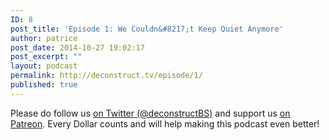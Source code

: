 ```yaml
---
ID: 8
post_title: 'Episode 1: We Couldn&#8217;t Keep Quiet Anymore'
author: patrice
post_date: 2014-10-27 19:02:17
post_excerpt: ""
layout: podcast
permalink: http://deconstruct.tv/episode/1/
published: true
---
```

Please do follow us [on Twitter (@deconstructBS)](http://twitter.com/deconstructBS) and support us [on Patreon](http://patreon.com/deconstruct). Every Dollar counts and will help making this podcast even better!